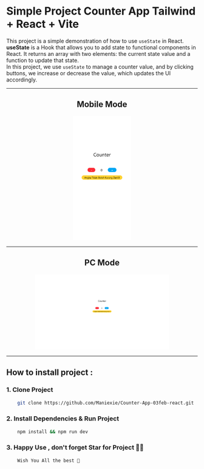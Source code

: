 # Simple Project Counter App Tailwind + React + Vite

<p align="start">
  This project is a simple demonstration of how to use <code>useState</code> in React. 
  <br />
  <strong>useState</strong> is a Hook that allows you to add state to functional components in React. 
  It returns an array with two elements: the current state value and a function to update that state.
  <br />
  In this project, we use <code>useState</code> to manage a counter value, and by clicking buttons, we increase or decrease the value, which updates the UI accordingly.
</p>

---

<h2 align="center">Mobile Mode </h2>
<div align="center">
  <img src="./img/mobile.png" alt="MasterHead" width="30%" />
</div>

---

<h2 align="center">PC Mode </h2>
<div align="center">
  <img src="./img/pc.png" alt="MasterHead" width="70%" />
</div>

---

## How to install project :

### 1. Clone Project

```bash
    git clone https://github.com/Maniexie/Counter-App-03feb-react.git
```

### 2. Install Dependencies & Run Project

```bash
    npm install && npm run dev
```

### 3. Happy Use , don't forget Star for Project 🚀🚀

```bash
    Wish You All the best 🙏
```
